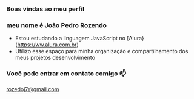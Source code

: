 ### Boas vindas ao meu perfil

### meu nome é João Pedro Rozendo

- Estou estudando a linguagem JavaScript no [Alura} (https://ww.alura.com.br)
- Utilizo esse espaço para minha organização e compartilhamento dos meus projetos desenvolvimento

### Você pode entrar em contato comigo 📫

rozedoj7@gmail.com 
